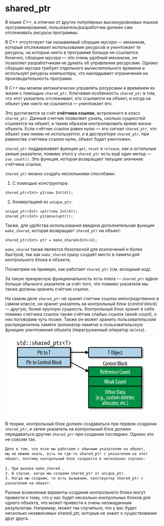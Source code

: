 # shared_ptr
В языке *C++*, в отличие от других популярных высокоуровневых языков программирования, пользователь/разработчик должен сам отслеживать ресурсы программы.

В *C++* отсутствует так называемый *сборщик мусора* — механизм, который отслеживает использование ресурсов и уничтожает те ресурсы, на которые никто в программе больше не ссылается. Конечно, сборщик мусора — это очень удобный механизм, он позволяет разработчикам не думать об управлении ресурсами. Однако сборщик мусора требует отдельного вычислительного времени и использует ресурсы компьютера, что накладывает ограничения на производительность программ. 

В *C++* мы можем автоматически управлять ресурсами и временем их жизни с помощью `shared_ptr`. Ключевая особенность `shared_ptr` в том, что этот указатель отслеживает, кто ссылается на объект, и когда на объект уже никто не ссылается — уничтожает его.

Это достигается за счёт <b>счётчика ссылок</b>, встроенного в класс `shared_ptr`. Данный счетчик позволяет узнать, сколько сущностей ссылается на объект, и таким образом контролировать время жизни объекта. Если счётчик ссылок равен нулю — это сигнал `shared_ptr`, что объект уже никем не используется, и в деструкторе `shared_ptr`, при равенстве счетчика ссылок нулю, объект будет уничтожен.

`shared_ptr` поддерживает фукнции `get`, `reset` и `release`, как и остальные умные указатели, помимо этого у `shared_ptr` есть ещё один метод — `use_count()`. Это функция, которая возвращает текущее значение счётчика ссылок. 

`shared_ptr` можно создать несколькими способами:
1. С помощью конструктора:
```
shared_ptr<Int> p1(new Int(4));
```
2. Конвертацией из `unique_ptr`:
```
unique_ptr<Int> uptr(new Int(4));
shared_ptr<Int> p1(move(uptr));
```
Также, для удобства использования введена дополнительная функция `make_shared`, которая возвращает `shared_ptr` на объект:

```
shared_ptr<Int> ptr = make_shared<Int>(4);
```
`make_shared` также является безопасной для исключений и более быстрой, так как `make_shared` сразу создаёт место в памяти для контрольного блока и объекта.

Посмотрим на примере, как работает `shared_ptr` (см. исходный код).

За такую прекрасную функциональность есть плата — `shared_ptr` вдвое больше обычного указателя за счёт того, что помимо указателя мы также должны хранить счётчик ссылок.

На самом деле `shared_ptr` не хранит счетчик ссылок непосредственно в самом классе, он хранит указатель на контрольный блок (*control block*) — другую, более крупную сущность. Контрольный блок хранит в себе помимо счетчика ссылок также счётчик слабых ссылок (*weak count*), о них поговорим чуть позже. Также он может хранить пользовательский распределитель памяти (аллокатор памяти) и пользовательскую функцию уничтожения объекта (перегруженный оператор `delete`).

<img src=media/cplus_m9_u6_p1.png url=https://www.oreilly.com/library/view/effective-modern-c/9781491908419/ch04.html></img>

В теории, контрольный блок должен создаваться при первом создании `shared_ptr`, и затем указатель на контрольный блок должен передаваться другим `shared_ptr` при создании последних. Однако это не совсем так. 

```
Дело в том, что если мы работаем с обычным указателем на объект, 
мы не можем знать, есть ли где-то shared_ptr с указателем на этот 
объект, поэтому контрольный блок создается в нескольких случаях:

1. При вызове make_shared .
2. В случае, когда мы создаем shared_ptr от unique_ptr.
3. Когда мы создаем, то есть вызываем, конструктор shared_ptr с указателем на объект. 
```
Разные возможные варианты создания контрольного блока могут привести к тому, что у нас будет несколько контрольных блоков для одного объекта, что может привести к очень неожиданным результатам. Например, может так случиться, что у вас будет несколько независимых shared_ptr, которые не знают о существовании друг друга.